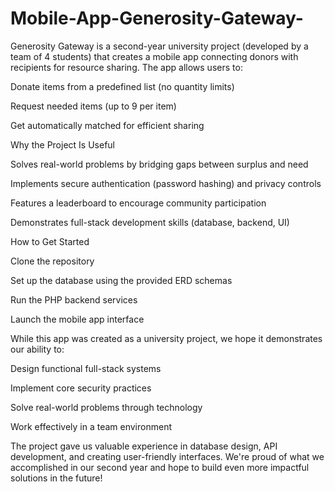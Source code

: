 # Mobile-App-Generosity-Gateway-

Generosity Gateway is a second-year university project (developed by a team of 4 students) that creates a mobile app connecting donors with recipients for resource sharing. The app allows users to:

Donate items from a predefined list (no quantity limits)

Request needed items (up to 9 per item)

Get automatically matched for efficient sharing

Why the Project Is Useful

Solves real-world problems by bridging gaps between surplus and need

Implements secure authentication (password hashing) and privacy controls

Features a leaderboard to encourage community participation

Demonstrates full-stack development skills (database, backend, UI)

How to Get Started

Clone the repository

Set up the database using the provided ERD schemas

Run the PHP backend services

Launch the mobile app interface

While this app was created as a university project, we hope it demonstrates our ability to:

Design functional full-stack systems

Implement core security practices

Solve real-world problems through technology

Work effectively in a team environment

The project gave us valuable experience in database design, API development, and creating user-friendly interfaces. We're proud of what we accomplished in our second year and hope to build even more impactful solutions in the future!


